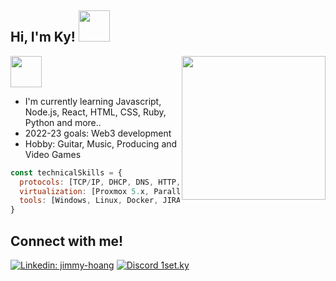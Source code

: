 <h2> Hi, I'm Ky! <img src="https://i.pinimg.com/originals/a8/8b/e9/a88be9f7deb90c3e1779b9fd414ea8db.gif" width="50"></h2>
<img align='right' src="https://c.tenor.com/RUhEgohAhzMAAAAd/ulquiorra-ichigo.gif" width="230">

<img src="https://media3.giphy.com/media/mXbQ2IU02cGRhBO2ye/giphy.gif" width="50"> 

- I'm currently learning Javascript, Node.js, React, HTML, CSS, Ruby, Python and more..
- 2022-23 goals: Web3 development
- Hobby: Guitar, Music, Producing and Video Games


```javascript
const technicalSkills = {
  protocols: [TCP/IP, DHCP, DNS, HTTP, HTTPS, FTP, SSH];
  virtualization: [Proxmox 5.x, Parallels for Mac, VBox 5.x+ OpenStack, VMware];
  tools: [Windows, Linux, Docker, JIRA, OTRS, AWS(DynamoDB, S3, EC2), nginx, git];
}
```

## Connect with me!

[![Linkedin: jimmy-hoang](https://img.shields.io/badge/LinkedIn-0077B5?style=for-the-badge&logo=linkedin&logoColor=white)](https://www.linkedin.com/in/jimmy-hoang/)
[![Discord 1set.ky](https://img.shields.io/badge/Discord-5865F2?style=for-the-badge&logo=discord&logoColor=white)](https://discordapp.com/users/127745669875236864)



